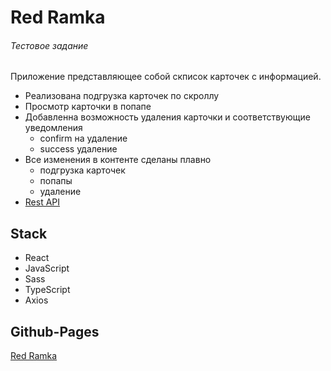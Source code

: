 # Red Ramka
###### Тестовое задание
Приложение представляющее собой скписок карточек с информацией.
* Реализована подгрузка карточек по скроллу
* Просмотр карточки в попапе
* Добавленна возможность удаления карточки и соответствующие уведомления 
    * confirm на удаление
    * success удаление
* Все изменения в контенте сделаны плавно
    * подгрузка карточек
    * попапы
    * удаление
* [Rest API](https://www.instantwebtools.net/fake-rest-api#read-passenger-paginated)

## Stack
* React
* JavaScript
* Sass
* TypeScript
* Axios


## Github-Pages
[Red Ramka](https://gamspi.github.io/redramka/)

